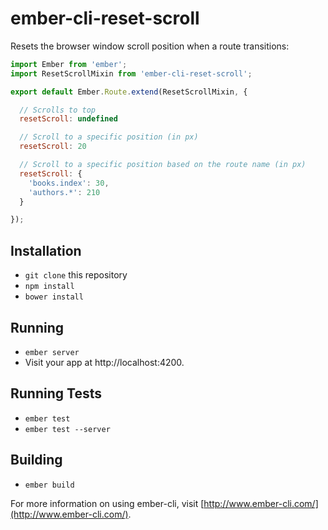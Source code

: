 # ember-cli-reset-scroll

Resets the browser window scroll position when a route transitions:

```js
import Ember from 'ember';
import ResetScrollMixin from 'ember-cli-reset-scroll';

export default Ember.Route.extend(ResetScrollMixin, {

  // Scrolls to top
  resetScroll: undefined

  // Scroll to a specific position (in px)
  resetScroll: 20

  // Scroll to a specific position based on the route name (in px)
  resetScroll: {
    'books.index': 30,
    'authors.*': 210
  }

});
```

## Installation

* `git clone` this repository
* `npm install`
* `bower install`

## Running

* `ember server`
* Visit your app at http://localhost:4200.

## Running Tests

* `ember test`
* `ember test --server`

## Building

* `ember build`

For more information on using ember-cli, visit [http://www.ember-cli.com/](http://www.ember-cli.com/).
